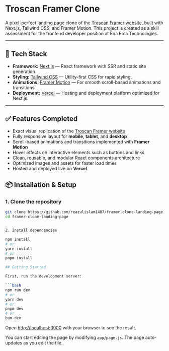# Troscan Framer Clone

A pixel-perfect landing page clone of the [Troscan Framer website](https://troscan.framer.website/), built with Next.js, Tailwind CSS, and Framer Motion. This project is created as a skill assessment for the frontend developer position at Ena Ema Technologies.

---

## 🚀 Tech Stack

- **Framework:** [Next.js](https://nextjs.org/) — React framework with SSR and static site generation.
- **Styling:** [Tailwind CSS](https://tailwindcss.com/) — Utility-first CSS for rapid styling.
- **Animations:** [Framer Motion](https://www.framer.com/motion/) — For smooth scroll-based animations and transitions.
- **Deployment:** [Vercel](https://troscan-clone-landing-page.vercel.app/) — Hosting and deployment platform optimized for Next.js.

---

## ✅ Features Completed

- Exact visual replication of the [Troscan Framer website](https://troscan.framer.website/)
- Fully responsive layout for **mobile**, **tablet**, and **desktop**
- Scroll-based animations and transitions implemented with **Framer Motion**
- Hover effects on interactive elements such as buttons and links
- Clean, reusable, and modular React components architecture
- Optimized images and assets for faster load times
- Hosted and deployed live on **Vercel**

## 📦 Installation & Setup

### 1. Clone the repository

````bash
git clone https://github.com/reazulislam1487/framer-clone-landing-page.git
cd framer-clone-landing-page


2. Install dependencies

npm install
# or
yarn install
# or
pnpm install

## Getting Started

First, run the development server:

```bash
npm run dev
# or
yarn dev
# or
pnpm dev
# or
bun dev
````

Open [http://localhost:3000](http://localhost:3000) with your browser to see the result.

You can start editing the page by modifying `app/page.js`. The page auto-updates as you edit the file.
